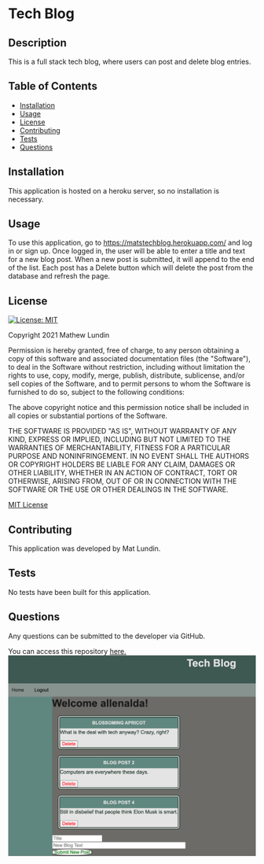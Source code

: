 # Tech Blog

## Description
  This is a full stack tech blog, where users can post and delete blog entries.

## Table of Contents
- [Installation](#installation)
- [Usage](#usage)
- [License](#license)
- [Contributing](#contributing)
- [Tests](#tests)
- [Questions](#questions)

## Installation
This application is hosted on a heroku server, so no installation is necessary.

## Usage
To use this application, go to https://matstechblog.herokuapp.com/ and log in or sign up. Once logged in, the user will be able to enter a title and text for a new blog post. When a new post is submitted, it will append to the end of the list. Each post has a Delete button which will delete the post from the database and refresh the page.


## License
  [![License: MIT](https://img.shields.io/badge/License-MIT-yellow.svg)](https://opensource.org/licenses/MIT)

Copyright 2021 Mathew Lundin

Permission is hereby granted, free of charge, to any person obtaining a copy of this software and associated documentation files (the "Software"), to deal in the Software without restriction, including without limitation the rights to use, copy, modify, merge, publish, distribute, sublicense, and/or sell copies of the Software, and to permit persons to whom the Software is furnished to do so, subject to the following conditions:

The above copyright notice and this permission notice shall be included in all copies or substantial portions of the Software.

THE SOFTWARE IS PROVIDED "AS IS", WITHOUT WARRANTY OF ANY KIND, EXPRESS OR IMPLIED, INCLUDING BUT NOT LIMITED TO THE WARRANTIES OF MERCHANTABILITY, FITNESS FOR A PARTICULAR PURPOSE AND NONINFRINGEMENT. IN NO EVENT SHALL THE AUTHORS OR COPYRIGHT HOLDERS BE LIABLE FOR ANY CLAIM, DAMAGES OR OTHER LIABILITY, WHETHER IN AN ACTION OF CONTRACT, TORT OR OTHERWISE, ARISING FROM, OUT OF OR IN CONNECTION WITH THE SOFTWARE OR THE USE OR OTHER DEALINGS IN THE SOFTWARE.

  [MIT License](https://opensource.org/licenses/MIT)
    

## Contributing
This application was developed by Mat Lundin.

## Tests
No tests have been built for this application.

## Questions
 Any questions can be submitted to the developer via GitHub.



You can access this repository [here.](https://github.com/mat-lundin/Homework-14-Tech-Blog)
![screenshot](./assets/images/techBlogScreenshot.png)
